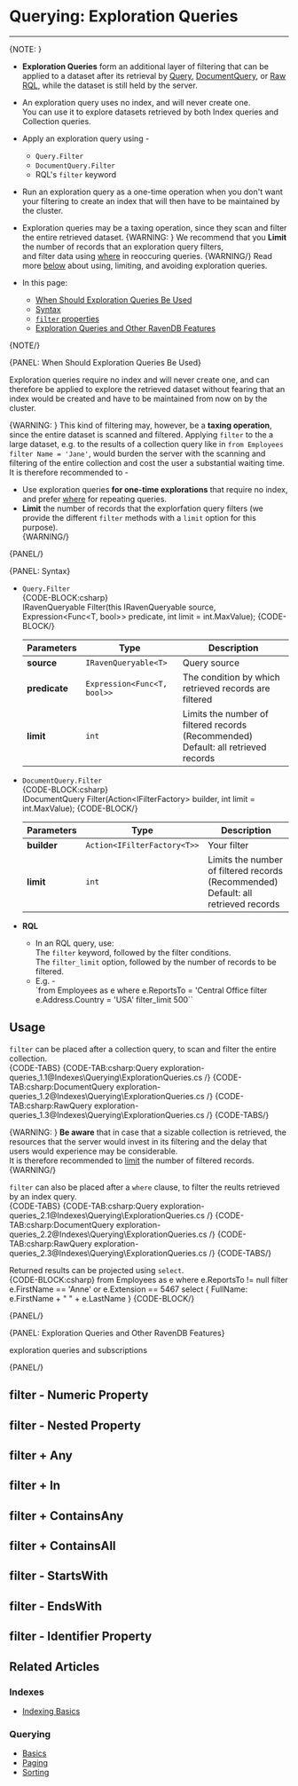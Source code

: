 # Querying: Exploration Queries
---

{NOTE: }

* **Exploration Queries** form an additional layer of filtering that can be applied 
  to a dataset after its retrieval by [Query](../../client-api/session/querying/how-to-query#session.query), 
  [DocumentQuery](../../client-api/session/querying/how-to-query#session.advanced.documentquery), 
  or [Raw RQL](../../client-api/session/querying/how-to-query#session.advanced.rawquery), 
  while the dataset is still held by the server.  

* An exploration query uses no index, and will never create one.  
  You can use it to explore datasets retrieved by both Index queries and Collection queries.  

* Apply an exploration query using -  
   * `Query.Filter`  
   * `DocumentQuery.Filter`  
   * RQL's `filter` keyword  

* Run an exploration query as a one-time operation when you don't want your filtering to 
  create an index that will then have to be maintained by the cluster.  

* Exploration queries may be a taxing operation, since they scan and filter the entire retrieved dataset.
  {WARNING: }
  We recommend that you **Limit** the number of records that an exploration query filters,  
  and filter data using [where](../../../../indexes/querying/filtering) in reoccuring queries.
  {WARNING/}
  Read more [below](../../indexes/querying/exploration-queries#when-should-exploration-queries-be-used) 
  about using, limiting, and avoiding exploration queries.  

* In this page:  
   * [When Should Exploration Queries Be Used](../../indexes/querying/exploration-queries#when-should-exploration-queries-be-used)
   * [Syntax](../../indexes/querying/exploration-queries#syntax)  
   * [`filter` properties]()  
   * [Exploration Queries and Other RavenDB Features]()  

{NOTE/}

{PANEL: When Should Exploration Queries Be Used}

Exploration queries require no index and will never create one, and can therefore be applied 
to explore the retrieved dataset without fearing that an index would be created and have to be 
maintained from now on by the cluster.  

{WARNING: }
This kind of filtering may, however, be a **taxing operation**, since the entire dataset is 
scanned and filtered. Applying `filter` to the a large dataset, e.g. to the results of 
a collection query like in `from Employees filter Name = 'Jane'`, would burden the server 
with the scanning and filtering of the entire collection and cost the user a substantial 
waiting time.  
It is therefore recommended to -  
    
* Use exploration queries **for one-time explorations** that require no index, 
  and prefer [where](../../indexes/querying/filtering) for repeating queries.  
* **Limit** the number of records that the explorfation query filters (we provide 
  the different `filter` methods with a `limit` option for this purpose).  
{WARNING/}

{PANEL/}

{PANEL: Syntax}

* `Query.Filter`  
  {CODE-BLOCK:csharp}  
  IRavenQueryable<T> Filter<T>(this IRavenQueryable<T> source, 
                             Expression<Func<T, bool>> predicate, 
                             int limit = int.MaxValue);
  {CODE-BLOCK/}  

    | Parameters | Type | Description |
    | ---------- | ---- | ----------- |
    | **source** | `IRavenQueryable<T>` | Query source |
    | **predicate** | `Expression<Func<T, bool>>` | The condition by which retrieved records are filtered |
    | **limit** | `int ` | Limits the number of filtered records (Recommended) <br> Default: all retrieved records |

* `DocumentQuery.Filter`  
  {CODE-BLOCK:csharp}  
  IDocumentQuery<T> Filter(Action<IFilterFactory<T>> builder, 
                         int limit = int.MaxValue);
  {CODE-BLOCK/}  

    | Parameters | Type | Description |
    | ---------- | ---- | ----------- |
    | **builder** | `Action<IFilterFactory<T>>` | Your filter |
    | **limit** | `int ` | Limits the number of filtered records (Recommended) <br> Default: all retrieved records |

* **RQL**  
   * In an RQL query, use:  
     The `filter` keyword, followed by the filter conditions.  
     The `filter_limit` option, followed by the number of records to be filtered.  
   * E.g. -  
     `from Employees as e where e.ReportsTo = 'Central Office filter e.Address.Country = 'USA' filter_limit 500``  

## Usage

`filter` can be placed after a collection query, to scan and filter the entire collection.  
{CODE-TABS}
{CODE-TAB:csharp:Query exploration-queries_1.1@Indexes\Querying\ExplorationQueries.cs /}
{CODE-TAB:csharp:DocumentQuery exploration-queries_1.2@Indexes\Querying\ExplorationQueries.cs /}
{CODE-TAB:csharp:RawQuery exploration-queries_1.3@Indexes\Querying\ExplorationQueries.cs /}
{CODE-TABS/}

{WARNING: }
**Be aware** that in case that a sizable collection is retrieved, the resources that the server 
would invest in its filtering and the delay that users would experience may be considerable.  
It is therefore recommended to [limit]() the number of filtered records.  
{WARNING/}

`filter` can also be placed after a `where` clause, to filter the reults retrieved by an index query.  
{CODE-TABS}
{CODE-TAB:csharp:Query exploration-queries_2.1@Indexes\Querying\ExplorationQueries.cs /}
{CODE-TAB:csharp:DocumentQuery exploration-queries_2.2@Indexes\Querying\ExplorationQueries.cs /}
{CODE-TAB:csharp:RawQuery exploration-queries_2.3@Indexes\Querying\ExplorationQueries.cs /}
{CODE-TABS/}

Returned results can be projected using `select`.  
{CODE-BLOCK:csharp}
from Employees as e
where e.ReportsTo != null
filter e.FirstName == 'Anne' or e.Extension == 5467
select { FullName: e.FirstName +  " " + e.LastName }
{CODE-BLOCK/}

{PANEL/}

{PANEL: Exploration Queries and Other RavenDB Features}

exploration queries and subscriptions


{PANEL/}

## filter - Numeric Property

## filter - Nested Property

## filter + Any

## filter + In

## filter + ContainsAny

## filter + ContainsAll

## filter - StartsWith

## filter - EndsWith

## filter - Identifier Property

## Related Articles

### Indexes

- [Indexing Basics](../../indexes/indexing-basics)

### Querying

- [Basics](../../indexes/querying/basics)
- [Paging](../../indexes/querying/paging)
- [Sorting](../../indexes/querying/sorting)
